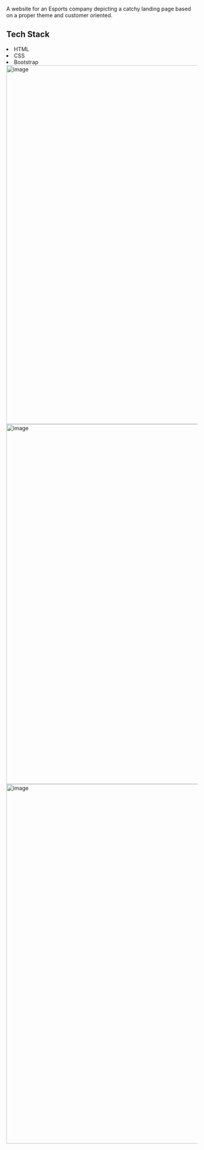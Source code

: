 A website for an Esports company depicting a catchy landing page based on a proper theme and customer oriented. 

<h2>Tech Stack</h2>
<li>HTML</li>
<li>CSS</li>
<li>Bootstrap</li>

<img width="942" alt="image" src="https://user-images.githubusercontent.com/74809049/169472870-46ef60f5-b143-4b0b-9142-59a4dcc763e4.png">
<img width="945" alt="image" src="https://user-images.githubusercontent.com/74809049/169472971-35934317-2e48-4092-a91a-52d98fc605cc.png">
<img width="944" alt="image" src="https://user-images.githubusercontent.com/74809049/169473044-34f1de61-db9d-4857-82f8-ffeb97f66f8c.png">


